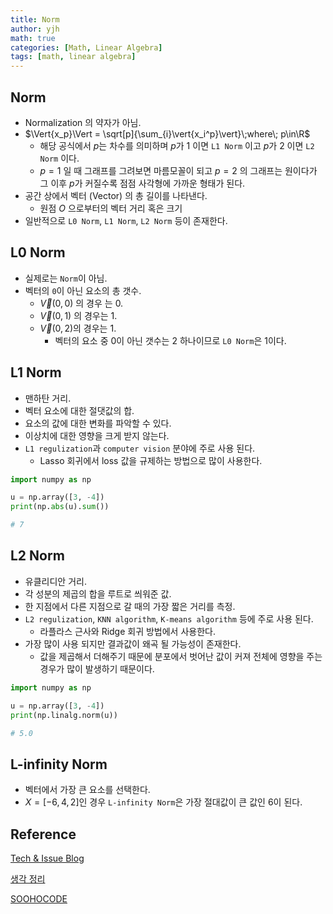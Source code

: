 ```yaml
---
title: Norm
author: yjh
math: true
categories: [Math, Linear Algebra]
tags: [math, linear algebra]
---
```


## Norm

- Normalization 의 약자가 아님.
- $\Vert{x_p}\Vert = \sqrt[p]{\sum_{i}\vert{x_i^p}\vert}\;where\; p\in\R$
  - 해당 공식에서 $p$는 차수를 의미하며 $p$가 1 이면 `L1 Norm` 이고 $p$가 2 이면 `L2 Norm` 이다.
  - $p = 1$ 일 때 그래프를 그려보면 마름모꼴이 되고 $p = 2$ 의 그래프는 원이다가 그 이후 $p$가 커질수록 점점 사각형에 가까운 형태가 된다.
- 공간 상에서 벡터 (Vector) 의 총 길이를 나타낸다.
  - 원점 $O$ 으로부터의 벡터 거리 혹은 크기
- 일반적으로 `L0 Norm`, `L1 Norm`, `L2 Norm` 등이 존재한다.

## L0 Norm

- 실제로는 `Norm`이 아님.
- 벡터의 `0`이 아닌 요소의 총 갯수.
  - $\overrightarrow{V}(0, 0)$ 의 경우 는 $0$.
  - $\overrightarrow{V}(0, 1)$ 의 경우는 $1$.
  - $\overrightarrow{V}(0, 2)$의 경우는 $1$.
    - 벡터의 요소 중 $0$이 아닌 갯수는 $2$ 하나이므로 `L0 Norm`은 $1$이다.

## L1 Norm

- 맨하탄 거리.
- 벡터 요소에 대한 절댓값의 합.
- 요소의 값에 대한 변화를 파악할 수 있다.
- 이상치에 대한 영향을 크게 받지 않는다.
- `L1 regulization`과 `computer vision` 분야에 주로 사용 된다.
  - Lasso 회귀에서 loss 값을 규제하는 방법으로 많이 사용한다.

```python
import numpy as np

u = np.array([3, -4])
print(np.abs(u).sum())

# 7
```

## L2 Norm

- 유클리디안 거리.
- 각 성분의 제곱의 합을 루트로 씌워준 값.
- 한 지점에서 다른 지점으로 갈 때의 가장 짧은 거리를 측정.
- `L2 regulization`, `KNN algorithm`, `K-means algorithm` 등에 주로 사용 된다.
  - 라플라스 근사와 Ridge 회귀 방법에서 사용한다.
- 가장 많이 사용 되지만 결과값이 왜곡 될 가능성이 존재한다.
  - 값을 제곱해서 더해주기 때문에 분포에서 벗어난 값이 커져 전체에 영향을 주는 경우가 많이 발생하기 때문이다.

```python
import numpy as np

u = np.array([3, -4])
print(np.linalg.norm(u))

# 5.0
```

## L-infinity Norm

- 벡터에서 가장 큰 요소를 선택한다.
- $X = [-6, 4, 2]$인 경우 `L-infinity Norm`은 가장 절대값이 큰 값인 $6$이 된다.

## Reference

[Tech & Issue Blog](https://hongjong.tistroy.com/24)

[생각 정리](https://seolwonkoo.tistory.com/15)

[SOOHOCODE](https://sooho-kim.tistory.com/85)
